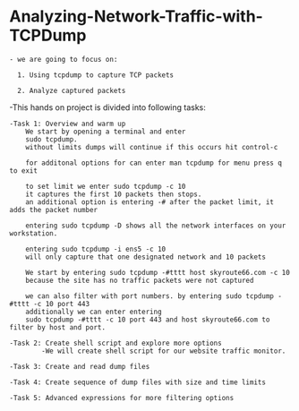 # Analyzing-Network-Traffic-with-TCPDump
    - we are going to focus on:

      1. Using tcpdump to capture TCP packets

      2. Analyze captured packets


-This hands on project is divided into following tasks:

    -Task 1: Overview and warm up
        We start by opening a terminal and enter
        sudo tcpdump.
        without limits dumps will continue if this occurs hit control-c

        for additonal options for can enter man tcpdump for menu press q to exit

        to set limit we enter sudo tcpdump -c 10 
        it captures the first 10 packets then stops.
        an additional option is entering -# after the packet limit, it adds the packet number

        entering sudo tcpdump -D shows all the network interfaces on your workstation.

        entering sudo tcpdump -i ens5 -c 10
        will only capture that one designated network and 10 packets 

        We start by entering sudo tcpdump -#tttt host skyroute66.com -c 10
        because the site has no traffic packets were not captured

        we can also filter with port numbers. by entering sudo tcpdump -#tttt -c 10 port 443 
        additionally we can enter entering 
        sudo tcpdump -#tttt -c 10 port 443 and host skyroute66.com to filter by host and port. 
        
    -Task 2: Create shell script and explore more options
            -We will create shell script for our website traffic monitor.

    -Task 3: Create and read dump files

    -Task 4: Create sequence of dump files with size and time limits

    -Task 5: Advanced expressions for more filtering options





